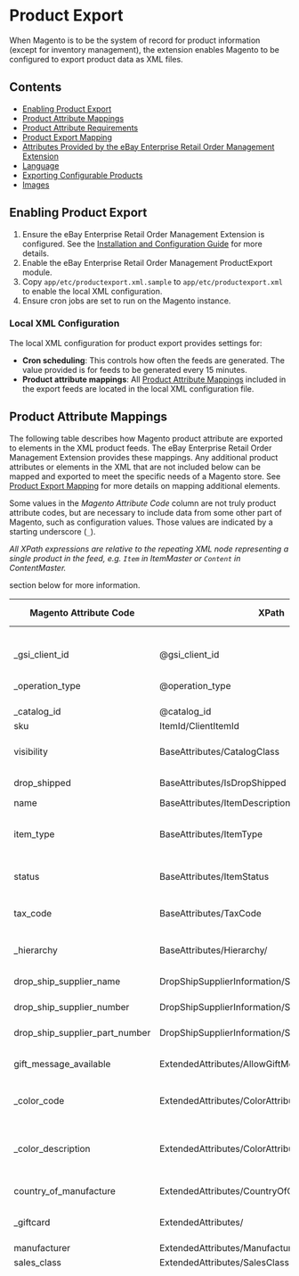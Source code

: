 # Product Export

When Magento is to be the system of record for product information (except for inventory management), the extension enables Magento to be configured to export product data as XML files.

## Contents

- [Enabling Product Export](#enabling-product-export)
- [Product Attribute Mappings](#product-attribute-mappings)
- [Product Attribute Requirements](#product-attribute-requirements)
- [Product Export Mapping](#product-export-mapping)
- [Attributes Provided by the eBay Enterprise Retail Order Management Extension](#attributes-provided-by-the-ebay-enterprise-retail-order-management-extension)
- [Language](#language)
- [Exporting Configurable Products](#exporting-configurable-products)
- [Images](#images)

## Enabling Product Export

1. Ensure the eBay Enterprise Retail Order Management Extension is configured. See the [Installation and Configuration Guide](INSTALL.md) for more details.
1. Enable the eBay Enterprise Retail Order Management ProductExport module.
1. Copy `app/etc/productexport.xml.sample` to `app/etc/productexport.xml` to enable the local XML configuration.
1. Ensure cron jobs are set to run on the Magento instance.

### Local XML Configuration

The local XML configuration for product export provides settings for:

- **Cron scheduling**: This controls how often the feeds are generated. The value provided is for feeds to be generated every 15 minutes.
- **Product attribute mappings**: All [Product Attribute Mappings](#product-attribute-mappings) included in the export feeds are located in the local XML configuration file.

## Product Attribute Mappings

The following table describes how Magento product attribute are exported to elements in the XML product feeds. The eBay Enterprise Retail Order Management Extension provides these mappings. Any additional product attributes or elements in the XML that are not included below can be mapped and exported to meet the specific needs of a Magento store. See [Product Export Mapping](#product-export-mapping) for more details on mapping additional elements.

Some values in the _Magento Attribute Code_ column are not truly product attribute codes, but are necessary to include data from some other part of Magento, such as configuration values. Those values are indicated by a starting underscore (`_`).

*All XPath expressions are relative to the repeating XML node representing a single product in the feed, e.g. `Item` in ItemMaster or `Content` in ContentMaster.*

<table>
	<thead>
		<tr>
			<th>Magento Attribute Code</th>
			<th>XPath</th>
			<th>Description</th>
			<th>Lang Support</th>
		</tr>
	</thead>
	<tbody>
		<tr>
			<th colspan="4">ItemMaster</th>
		</tr>
		<tr>
			<td>_gsi_client_id</td>
			<td>@gsi_client_id</td>
			<td>The Client Id configured for the website product data is being exported for.</td>
			<td>No</td>
		</tr>
		<tr>
			<td>_operation_type</td>
			<td>@operation_type</td>
			<td>One of <code>Add</code> or <code>Update</code>. The first time a product is exported, it will have an operation type of <code>Add</code>. Later exports of the product will have an operation type of <code>Update</code>.</td>
			<td>No</td>
		</tr>
		<tr>
			<td>_catalog_id</td>
			<td>@catalog_id</td>
			<td>The Catalog Id configured for the Magento instance.</td>
			<td>No</td>
		</tr>
		<tr>
			<td>sku</td>
			<td>ItemId/ClientItemId</td>
			<td>Product SKU. Must be less than 15 characters to export.</td>
			<td>No</td>
		</tr>
		<tr>
			<td>visibility</td>
			<td>BaseAttributes/CatalogClass</td>
			<td>A product visibility of "Not Visible Individually" will be included in the feed with a catalog class of <code>nosale</code>. Any other visibility setting will be included as <code>regular</code>.</td>
			<td>No</td>
		</tr>
		<tr>
			<td>drop_shipped</td>
			<td>BaseAttributes/IsDropShipped</td>
			<td>Specifies if the item can be fulfilled using a drop shipper. Uses the value of the <a href="#attributes-provided-by-the-ebay-enterprise-retail-order-management-extension">"Drop Shipped"</a> product attribute.</td>
			<td>No</td>
		</tr>
		<tr>
			<td>name</td>
			<td>BaseAttributes/ItemDescription</td>
			<td>The "Name" attribute of the product.</td>
			<td>No</td>
		</tr>
		<tr>
			<td>item_type</td>
			<td>BaseAttributes/ItemType</td>
			<td>Specifies the type of item in eBay Enterprise Retail Order Management. This value is not restricted by the feed schema but should be one of the values described under <a href="#ebay-enterprise-retail-order-management-item-types">eBay Enterprise Retail Order Management Item Types</a>.</td>
			<td>No</td>
		</tr>
		<tr>
			<td>status</td>
			<td>BaseAttributes/ItemStatus</td>
			<td>Products that are "Disabled" will have a value of <code>Inactive</code> in the feed. Products that are "Enabled" will have a value of <code>Active</code> in the feed.</td>
			<td>No</td>
		</tr>
		<tr>
			<td>tax_code</td>
			<td>BaseAttributes/TaxCode</td>
			<td>The eBay Enterprise assigned tax group. Uses the <a href="#attributes-provided-by-the-ebay-enterprise-retail-order-management-extension">"Tax Code"</a> product attribute. Note that this is different from the "Tax Class" in Magento.</td>
			<td>No</td>
		</tr>
		<tr>
			<td>_hierarchy</td>
			<td>BaseAttributes/Hierarchy/</td>
			<td>The merchandise structure for the item. This mapping is responsible for exporting all of the <a href="#attributes-provided-by-the-ebay-enterprise-retail-order-management-extension">hierarchy department and class attributes</a>.</td>
			<td>No</td>
		</tr>
		<tr>
			<td>drop_ship_supplier_name</td>
			<td>DropShipSupplierInformation/SupplierName</td>
			<td>Name of the drop shipper fulfilling the item. Only required when the product can be fulfilled by a drop shipper.</td>
			<td>No</td>
		</tr>
		<tr>
			<td>drop_ship_supplier_number</td>
			<td>DropShipSupplierInformation/SupplierNumber</td>
			<td>eBay Enterprise assigned code for the drop ship supplier. Only required when the product can be fulfilled by a drop shipper.</td>
			<td>No</td>
		</tr>
		<tr>
			<td>drop_ship_supplier_part_number</td>
			<td>DropShipSupplierInformation/SupplierPartNumber</td>
			<td>The id or SKU used by the drop ship supplier to identify the item. Only required when the product can be fulfilled by a drop shipper.</td>
			<td>No</td>
		</tr>
		<tr>
			<td>gift_message_available</td>
			<td>ExtendedAttributes/AllowGiftMessage</td>
			<td>Specifies if the customer can add gift messages to the item. "Yes" will allow messages to be applied. "No" will disallow gift messages for the item.</td>
			<td>No</td>
		</tr>
		<tr>
			<td>_color_code</td>
			<td>ExtendedAttributes/ColorAttributes/Color/Code</td>
			<td>When a product has a color option, this will use the "admin" label for the color option. This value should uniquely identify the color option.</td>
			<td>No</td>
		</tr>
		<tr>
			<td>_color_description</td>
			<td>ExtendedAttributes/ColorAttributes/Color/Description</td>
			<td>When a product has a color option, <code>Description</code> XML nodes will be added for each store view specific color option label. The <code>Description</code> node will include an <code>xml:lang</code> attribute containing the "Store Language Code" of the store view the label applies to. These values should be the display name of the color option.</td>
			<td>Yes</td>
		</tr>
		<tr>
			<td>country_of_manufacture</td>
			<td>ExtendedAttributes/CountryOfOrigin</td>
			<td>Country in which the goods were completely derived or manufactured. Should be the ISO 3166 two letter/alpha format.</td>
			<td>No</td>
		</tr>
		<tr>
			<td>_giftcard</td>
			<td>ExtendedAttributes/</td>
			<td>For gift cards, will include the <code>GiftCardFacing</code> element, set to the product's "Name" attribute and the <code>GiftCardTenderCode</code> set to the product's <a href="#attributes-provided-by-the-ebay-enterprise-retail-order-management-extension">"Gift Card Tender Code"</a> attribute.</td>
			<td>No</td>
		</tr>
		<tr>
			<td>manufacturer</td>
			<td>ExtendedAttributes/Manufacturer/Name</td>
			<td>Company name of the manufacturer of the item.</td>
			<td>No</td>
		</tr>
		<tr>
			<td>sales_class</td>
			<td>ExtendedAttributes/SalesClass</td>
			<td>See the <a href=#product-attribute-requirements>Product Attribute Requirements</td> section below for more information.</td>
			<td>No</td>
		</tr>
		<tr>
			<td>_style</td>
			<td>ExtendedAttributes/Style/</td>
			<td>
				<p>Associates configurable products to simple products. Any simple product that is associated with a configurable product will have a "StyleID" and a "StyleDescription" matching the associated configurable product's SKU and name. Any other product will contain a "StyleID" and "StyleDescription" matching its own SKU and name.</p>

				<p><em>Note that eBay Enterprise Retail Order Management feed only supports simple products belonging to a single parent configurable product. If a simple product is used by more than one configurable product, only one of the relationships will be included in the feed. Which relationship will be included is not strictly defined.</em></p>
			</td>
			<td>No</td>
		</tr>
		<tr>
			<td>cost</td>
			<td>ExtendedAttributes/</td>
			<td>Creates the <code>UnitCost</code> element representing the cost per unit of measure for the merchandise. This value will be in the default currency of the Magento instance and will include a <code>currency_code</code> attribute indicating the three character ISO-4217 currency code the price is in.</td>
			<td>No</td>
		</tr>
		<tr>
			<td>item_url</td>
			<td>EB2C/ItemURLs/</td>
			<td>Will contain an <code>ItemURL</code> node with a value of the product page URL for the product in the default store view. The <code>ItemURL</code> XML node will include a <code>type</code> attribute set to <code>webstore</code> indicating the URL points to the Magento webstore.</td>
			<td>No</td>
		</tr>
		<tr>
			<th colspan="4">ContentMaster</th>
		</tr>
		<tr>
			<td>_gsi_client_id</td>
			<td>@gsi_client_id</td>
			<td>The Client Id configured for the website product data is being exported for.</td>
			<td>No</td>
		</tr>
		<tr>
			<td>_catalog_id</td>
			<td>@catalog_id</td>
			<td>The Catalog Id configured for the Magento instance.</td>
			<td>No</td>
		</tr>
		<tr>
			<td>sku</td>
			<td>UniqueID</td>
			<td>Product SKU. Must be less than 15 characters to export.</td>
			<td>No</td>
		</tr>
		<tr>
			<td>_style_id</td>
			<td>StyleID</td>
			<td>
				<p>Associates configurable products to simple products. Any simple product that is associated with a configurable product will have a "StyleID" matching the configurable product's SKU. Any other product will have a "StyleID" matching its own SKU.</p>

				<p><em>Note that eBay Enterprise Retail Order Management feed only supports simple products belonging to a single parent configurable product. If a simple product is used by more than one configurable product, only one of the relationships will be included in the feed. Which relationship will be included is not strictly defined.</em></p>
			</td>
			<td>No</td>
		</tr>
		<tr>
			<td>_product_links</td>
			<td>ProductLinks</td>
			<td>
				Specifies links between products for Related Products, Up-sells, and Cross-sells. Each product relation will create a new <code>ProductLink</code> XML element. These elements will include a <code>LinkToUniqueID</code> XML element containing the SKU of the product the link is to and a <code>link_type</code> attribute indicating the type of link. Magento product relationships are mapped to eBay Enterprise Retail Order Management link types as follows:

				<table>
					<thead>
						<tr>
							<th>Magento Link Type</th><th>Feed Link Type</th>
						</tr>
					</thead>
					<tbody>
						<tr><td>Related</td><td>ES_Accessory</td></tr>
						<tr><td>Cross-Sells</td><td>ES_CrossSelling</td></tr>
						<tr><td>Up-Sells</td><td>ES_UpSelling</td></tr>
					</tbody>
				</table>

			</td>
			<td>No</td>
		</tr>
		<tr>
			<td>_category_links</td>
			<td>CategoryLinks</td>
			<td>Specifies categories the product is displayed in. Category hierarchies are represented as dash (<code>-</code>) separated lists of category names. Category links from Magento will always be given an <code>import_mode</code> of "Replace."</td>
			<td>No</td>
		</tr>
		<tr>
			<td>name</td>
			<td>BaseAttributes/Title</td>
			<td>The "Name" of the product. One <code>Title</code> XML element will be included per translation of the product attribute. See the <a href="#language">Language</a> section below for more information on how the extension handles translations.</td>
			<td>Yes</td>
		</tr>
		<tr>
			<td>_color_code</td>
			<td>ExtendedAttributes/ColorAttributes/Color/Code</td>
			<td>When a product has a color option, this will use the "admin" label for the color option. This value should uniquely identify the color option.</td>
			<td>No</td>
		</tr>
		<tr>
			<td>_color_description</td>
			<td>ExtendedAttributes/ColorAttributes/Color/Description</td>
			<td>When a product has a color option, <code>Description</code> XML nodes will be added for each store view specific color option label. The <code>Description</code> node will include an <code>xml:lang</code> attribute containing the "Store Language Code" of the store view the label applies to. These values should be the display name of the color option.</td>
			<td>Yes</td>
		</tr>
		<tr>
			<td>country_of_manufacture</td>
			<td>ExtendedAttributes/DisplayCountryOfOrigin</td>
			<td>Country in which the goods were completely manufactured. This value is used for display purposes only. The product export currently uses the two character country code.</td>
			<td>No</td>
		</tr>
		<tr>
			<td>gift_wrapping_available</td>
			<td>ExtendedAttributes/GiftWrap</td>
			<td>Specifies if gift wrapping is available for the product. When allowed, will contain a value of <code>Y</code>. When not allowed, a value of <code>N</code> will be used. When the product is set to "Use Config Settings" the value of the System -> Configuration -> Sales -> Gift Options -> Allow Gift Wrapping for Order Items configuration value.</td>
			<td>No</td>
		</tr>
		<tr>
			<td>description</td>
			<td>ExtendedAttributes/LongDescription</td>
			<td>The long description of the item.</td>
			<td>Yes</td>
		</tr>
		<tr>
			<td>meta_keyword</td>
			<td>ExtendedAttributes/SearchKeywords</td>
			<td>Search terms associated with the item.</td>
			<td>Yes</td>
		</tr>
		<tr>
			<td>short_description</td>
			<td>ExtendedAttributes/ShortDescription</td>
			<td>Short description of the item.</td>
			<td>Yes</td>
		</tr>
		<tr>
			<td>_giftcard</td>
			<td>ExtendedAttributes/GiftCard</td>
			<td>Disabled.</td>
			<td>No</td>
		</tr>
		<tr>
			<td>news_from_date</td>
			<td>CustomAttributes/Attribute[@name="news_from_date"]</td>
			<td>A custom attribute containing when the item should be considered new from.</td>
			<td>No</td>
		</tr>
		<tr>
			<td>news_to_date</td>
			<td>CustomAttributes/Attribute[@name="news_to_date"]</td>
			<td>A custom attribute containing when the item should be considered new until.</td>
			<td>No</td>
		</tr>
		<tr>
			<th colspan="4">Prices</th>
		</tr>
		<tr>
			<td>_gsi_client_id</td>
			<td>@gsi_client_id</td>
			<td>The Client Id configured for the website product data is being exported for.</td>
			<td>No</td>
		</tr>
		<tr>
			<td>_catalog_id</td>
			<td>@catalog_id</td>
			<td>The Catalog Id configured for the Magento instance.</td>
			<td>No</td>
		</tr>
		<tr>
			<td>_gsi_store_id</td>
			<td>@gsi_store_id</td>
			<td>The Store Id configured for the website product data is being exported for.</td>
			<td>No</td>
		</tr>
		<tr>
			<td>sku</td>
			<td>ClientItemId</td>
			<td>The item SKU. Must be less than 15 characters to export.</td>
			<td>No</td>
		</tr>
		<tr>
			<td>_price_event_number</td>
			<td>Event/EventNumber</td>
			<td>When the product has a special price, this XML element will be included with an event number based on the special from and to dates - <code>{special_from_date}-{special_to_date}</code>.</td>
			<td>No</td>
		</tr>
		<tr>
			<td>price</td>
			<td>Event/Price</td>
			<td>The "IS" price for the time/date range. This is the price that will be used for price calculations. When the product includes a "Special Price," that value will be used as the value of the <code>Event/Price</code> element. When there is no "Special Price" for the product, the "Price" attribute value will be used.</td>
			<td>No</td>
		</tr>
		<tr>
			<td>msrp</td>
			<td>Event/MSRP</td>
			<td>Uses the product "MSRP" attribute. This value will **never** be used as the selling price.</td>
			<td>No</td>
		</tr>
		<tr>
			<td>alternate_price1</td>
			<td>Event/AlternatePrice1</td>
			<td>The "WAS" price for "WAS/IS" price models. This value will **never** be used as the selling price. When the product has a "Special Price" set, this will be set to the product's "Price" attribute. When the product does not have a "Special Price" set, this XML element will not be included in the feed.</td>
			<td>No</td>
		</tr>
		<tr>
			<td>special_from_date</td>
			<td>Event/StartDate</td>
			<td>The date and time the price event will become active. When not present, the price event will become active once the feed is processed.</td>
			<td>No</td>
		</tr>
		<tr>
			<td>special_to_date</td>
			<td>Event/EndDate</td>
			<td>The date and time the price event will be active until. This value *must* be after the Start Date. When not present, the a default value of "2500-12-31" will be assumed by the receiving system.</td>
			<td>No</td>
		</tr>
		<tr>
			<td>_price_vat_inclusive</td>
			<td>Event/PriceVatInclusive</td>
			<td>Set to "true" if the product price is VAT inclusive, "false" otherwise. Currently, this value will always be mapped to "false."</td>
			<td>No</td>
		</tr>
	</tbody>
</table>

## Product Attribute Requirements

The following product requirements must be met for a product to be exported from Magento to eBay Enterprise Retail Order Management.

| Product Attribute         | Requirement |
| ------------------------- | ----------- |
| SKU                       | Must be set and less than 15 characters. |
| Hierarchy Class Number    | Non-empty value. Must be provided by eBay Enterprise. |
| Hierarchy Dept Number     | Non-empty value. Must be provided by eBay Enterprise. |
| Hierarchy Subclass Number | Non-empty value. Must be provided by eBay Enterprise. |
| Hierarchy Subdept Number  | Non-empty value. Must be provided by eBay Enterprise. |
| Sales Class               | One of `stock` (the default), `advanceOrderLimited`, `advanceOrderOpen`, or `backOrderLimited` |
| Tax Code                  | Non-empty value. Must be provided by eBay Enterprise. |

## Product Export Mapping

Mappings are located in the `app/etc` directory of the Magento root in an XML configuration file named `productexport.xml.sample`. This file must be copied or renamed to `productexport.xml` in order for exports to function.

**WARNING:** Be careful when modifying this file. Invalid Changes can cause schema validation errors which may prevent feed files from being generated.

The basic structure of the mapping configuration is as follows:

```xml
<config>
	<default>
		<ebayenterprise_catalog>
			<feed_pim_mapping>
				<feed_mapping_name> <!-- A unique name for the mapping.
										 In the sample, we use item_map for ItemMaster and
										 content_map for ContentMaster, etc
									-->
					<mappings>
						... <!-- individual attribute code configuration goes here -->
					</mappings>
				<feed_mapping_name>
			</feed_pim_mapping>
		</ebayenterprise_catalog>
	</default>
</config>
```

### Attribute Code Configuration

Attribute codes in Magento are mapped using an ordered list of XML structures that relate a Magento product attribute code to a method. The method should transform the data into an appropriate XML representation. The result is added as a child of the element specified in the config. The method declarations are similar to Magento's observer configuration.

```xml
<mage_attribute_code> <!-- The attribute code for an attribute in Magento -->
	<class>ebayenterprise_catalog/pim</class> <!-- Magento object factory string -->
	<type>(disabled|model|helper|singleton)</type> <!-- Type of object factory to use -->
	<method>takeAction</method> <!-- Any public method -->
	<xml_dest>Explicit/Relative/Path/To/Node</xml_dest> <!-- Subset-of-XPath expression describing how to create the destination node. -->
	<translate>(0|1)</translate> <!-- Whether the resultant XML can contain more than one node differentiated by a `xml:lang` attribute or only a single node with no `xml:lang` -->
</mage_attribute_code>
```

If `type` is `disabled`, the attribute will not be built into the outbound file.

The `xml_dest` specifies the element that will be the parent of the transformed data. Its value is a string that takes its syntax from XPath. The path must unambiguously describe a single destination node and consist of elements separated by slashes.

A fatal exception will be thrown in the following cases:

1. Ambiguous `xml_dest` paths
1. Paths with leading slashes
1. Paths starting with `..`

The element referenced by the final part of the path will always be created as a new element even if an element with the same tag name exists. A trailing '/' at the end of the path overrides this feature and instead attaches the method results as the children of the existing element.

Note: no nodes are overwritten.

The first element of the `xml_dest` path is expected to be one of BaseAttributes, ExtendedAttributes or CustomAttributes, but it is not explicitly forbidden for it to be something else. Please refer to the XML schema for more information.

There is limited support for element attributes using a subset of XPath predicate syntax. This is largely useful when adding mappings to CustomAttributes in the feeds.

For example, the path `CustomAttributes/Attribute[@name="attrvalue"][@operation_type="Add"]` will result in the following XML output:

```xml
<CustomAttributes>
	<Attribute name="attrvalue" operation_type="Add">
		<!-- result of method -->
	</Attribute>
</CustomAttributes>
```

### Special Attribute Configurations

There are cases where data is not stored as a product attribute or calculated from other sources. Prepending the "attribute code" element's tag name with an underscore will tell the export module to not attempt to retrieve the value from the product, but still execute the method. The result, if any, will be added to the document.

```xml
<_name_of_attribute_or_concept> <!-- prepend the XML tag name with an "_" -->
	<class>...</class>
	<type>(disabled|model|helper|singleton)</type>
	<method>...</method>
	<xml_dest>...</xml_dest>
	<translate>(0|1)</translate>
</_name_of_attribute_or_concept>
```

This is useful when arbitrary data should be in the document but is not a product attribute.

Attributes that are not specified in the XML schema can be added as custom attributes. This example demonstrates usage of the builtin method for handling custom attributes.

```xml
<name_of_attribute>
	<class>ebayenterprise_catalog/pim</class>
	<type>helper</type>
	<method>getValueAsDefault</method>
	<xml_dest>CustomAttributes/Attribute[@name="name_of_attribute"]</xml_dest>
	<translate>1</translate>
</name_of_attribute>
```

As long as the resultant XML validates according to the schema (see the `xsd` subdirectory of the Eb2cCore module), you can customize this mapping however you like, including writing your own mapping methods.

### Built-in methods

The ebayenterprise_catalog/pim helper has predefined passthrough methods for the following data types:

- passYesNoToBool - convert "Yes/No" product attributes to text node containing the boolean representation
- passString - produces a text node containing the string value of the product attribute
- passInteger - produces a text node containing the integer value of the product attribute
- passDecimal - produces a text node containing the float value of the product attribute

### Examples

A simple example mapping a Yes/No attribute with the code of drop_shippable to the IsDropShipped BaseAttribute would look like:

```xml
<drop_shippable>
	<class>ebayenterprise_catalog/pim</class>
	<type>helper</type>
	<method>passYesNoToBool</method>
	<xpath>BaseAttributes/IsDropShipped</xpath>
</drop_shippable>
```

## Attributes Provided by the eBay Enterprise Retail Order Management Extension

The following attributes have are created by the eBay Enterprise Retail Order Management Extension and added to the "Default" attribute set in Magento and should be included in every product attribute set in the Magento instance.

| Attribute Name | Attribute Code | Description |
|----------------|----------------|-------------|
| Size | size | Product size. |
| Style Id | style_id | Relates simple products to configurable products. A simple product's Style Id relates to the configurable product's SKU. |
| Is Clean | is_clean | Flag indicating if the product has had all of its product links resolved. |
| Unresolved Product Links | unresolved_product_links | Any related, cross-sell or up-sell product links for the product that have not yet been created, typically due to the target products not existing in Magento yet. |
| HTS Codes | hts_codes | Mapping of tax codes used for calculating international taxes and duties. |
| Tax Code | tax_code | eBay Enterprise assigned tax group. |
| Item Type | item_type | Item specification used by eBay Enterprise Retail Order Management. This value should be one of the values described under [eBay Enterprise Retail Order Management Item Types](#ebay-enterprise-retail-order-management-item-types). |
| Drop Shipped | drop_shipped | Specifies if the item can be fulfilled using a drop shipper.  |
| Drop Ship Supplier Name | drop_ship_supplier_name | Name of the drop ship supplier fulfilling the product. |
| Drop Ship Supplier Number | drop_ship_supplier_number | eBay Enterprise assigned code for the drop ship supplier. |
| Drop Ship Supplier Part Number | drop_ship_supplier_part_number | Id or SKU used by the drop ship supplier to identify the item. |
| Hierarchy Department Number | hierarchy_dept_number | Hierarchy Level 1 number. |
| Hierarchy Department Description | hierarchy_dept_description | Hierarchy Level 1 description. |
| Hierarchy Subdepartment Number | hierarchy_subdept_number | Hierarchy Level 2 number. |
| Hierarchy Subdepartment Description | hierarchy_subdept_description | Hierarchy Level 2 description. |
| Hierarchy Class Number | hierarchy_class_number | Hierarchy Level 3 number. |
| Hierarchy Class Description | hierarchy_class_description | Hierarchy Level 3 description. |
| Hierarchy Subclass Number | hierarchy_subclass_number | Hierarchy Level 4 number. |
| Hierarchy Subclass Description | hierarchy_subclass_description | Hierarchy Level 4 description. |
| Gift Card Tender Code | gift_card_tender_code | Type of gift card to be used for activiation. Allowable values: "SD" (TRU DIGITAL GIFT CARD), "SP" (SVS Physical Gift Card), "ST" (SmartClixx Gift Card Canada), "SV" (SVS Virtual Gift Card), "SX" (SmartClixx Gift Card). |

### eBay Enterprise Retail Order Management Item Types

The following item types are supported by eBay Enterprise Retail Order Management. The Magento "Item Type" product attribute added by the eBay Enterprise Retail Order Management Extension must be one of the following when exporting products.

<table>
	<thead>
		<tr>
			<th>Type</th><th>Description</th>
		</tr>
	</thead>
	<tbody>
		<tr>
			<td>Custom</td><td>Customization SKUs.  A virtual item that represents a charge to the consumer to customize an item as well as a description of the customization options selected by the customer.</td>
		</tr>
		<tr>
			<td>Donation</td>
			<td>Donation SKU. A virtual item that represents a consumer's donation to a charitable cause.</td>
		</tr>
		<tr>
			<td>GC</td>
			<td>Physical Gift Cards.</td>
		</tr>
		<tr>
			<td>GiftMessage</td>
			<td>This item is a Gift Message.</td>
		</tr>
		<tr>
			<td>GiftWrap</td>
			<td>Physical Gift Wrap.</td>
		</tr>
		<tr>
			<td>Merch</td>
			<td>A typical physically-fulfilled item.</td>
		</tr>
		<tr>
			<td>OGC</td>
			<td>Online Gift Certificates that are hosted/processed by eBay Enterprise. They are our in-house product for gift certificates that do not have a physical card associated with them (only a payment account number and PIN).</td>
		</tr>
		<tr>
			<td>PostSaleFulfillment</td>
			<td>Post-sale fulfillment SKU. A virtual item that needs to be classified separately from other virtual sku types such as Donation or Warranty SKUs.</td>
		</tr>
		<tr>
			<td>RefundOGC</td>
			<td>Refund online Gift Certificate. 'Refund' used for accounting purposes to differentiate Refunds from the original tender.</td>
		</tr>
		<tr>
			<td>RefundOGCForCOD</td>
			<td>Refund online gift certificate issued against a COD order.</td>
		</tr>
		<tr>
			<td>RefundOGCForCVS</td>
			<td>Refund online gift certificate issued against a CVS order.</td>
		</tr>
		<tr>
			<td>RefundVGC</td>
			<td>Refund Virtual Gift Cards. 'Refund' used for accounting purposes to differentiate Refunds from the original tender.</td>
		</tr>
		<tr>
			<td>VGC</td>
			<td>Functionally similar to OGC’s except they are processed by a 3rd-party gift-card provider (ex: SVS or ValueLink).</td>
		</tr>
		<tr>
			<td>Warranty</td>
			<td>Product warranty. A virtual item representing a warranty purchased for another physical item on the order.</td>
		</tr>
		<tr>
			<td>WarrantyDep</td>
			<td>This item is a dependent warranty. May only be purchased with another item. Is not included in search results.</td>
		</tr>
		<tr>
			<td>WarrantyAloneAndDep</td>
			<td>Warranty item may be sold independently or with the purchase of another item. Is included in search results.</td>
		</tr>
		<tr>
			<td>InstallSvcDep</td>
			<td>This item is a type of installation service that maybe purchase with another item. When searching this item is not returned in the search results. This item may not be purchased alone.</td>
		</tr>
		<tr>
			<td>InstallSvcAloneAndDep</td>
			<td>this item is a type of installation service that maybe purchased independently or with another item. When searching this item may be in the results.</td>
		</tr>
		<tr>
		</tr>
	</tbody>
</table>

## Language

In eBay Enterprise Retail Order Management terms, some attribute values can vary on language. In Magento terms this means retrieve the different values for these nodes from stores, if such stores exist. (For these purposes we do not distinguish between a "store" and a "store view".) If the config.xml `translate` element is set to 0, the resultant XML should contain a single node with no `xml:lang` attribute.`

### Where to find language in the feeds

Feeds denote language according to one of two possible structures, either:

```xml
<CustomAttributes>
	<Attribute name="some_attribute" xml:lang="bcp-47-language-code">
		<Value>The localized value</Value>
	</Attribute>
</CustomAttribute>
```

or

```xml
<BaseOrExtendedAttributes>
	<SomeAttribute xml:lang="bcp-47-language-code">The localized value</SomeAttribute>
</BaseOrExtendedAttributes>
```

### What to do with language-specific attribute values

Mappings with a `translate` element set to `1` will be included in the feed multiple times, once for each store view containing a unique "Store Language Code" and attribute value combination.

For example, assume you have a Magento instance set up the following way:

| Scope               | Language      | Product name  |
| ------------------- | ------------- | ------------- |
| Default             | "en-us"       | Pickle        |
| Website1            | "use default" |               |
| Website1:Storeview1 | "use default" | "use default" |
| Website1:Storeview2 | "fr-ca"       | pétrin        |
| Website2            | "de-de"       |               |
| Website2:Storeview3 | "it-it"       | sottaceto     |
| Website2:Storeview4 | "en-us"       | Dill Pickle   |
| Website2:Storeview5 | "use website" | Essiggurke    |
| Website2:Storeview6 | "zh-cn"       | "use default" |

And assuming this configuration:

```xml
...
<mappings>
	<name>
		<class>ebayenterprise_catalog/pim</class>
		<type>helper</type>
		<method>passString</method>
		<xml_dest>BaseAttributes/Title</xml_dest>
		<translate>1</translate>
	</name>
	...
</mappings>
```

The resultant XML would look like:

```xml
<BaseAttributes>
	<Title xml:lang="en-us">Pickle</Title>
	<Title xml:lang="fr-ca">pétrin</Title>
	<Title xml:lang="it-it">sottaceto</Title>
	<Title xml:lang="en-us">Dill Pickle</Title>
	<Title xml:lang="de-de">Essiggurke</Title>
	<Title xml:lang="zh-cn">Pickle</Title>
	...
</BaseAttributes>
```

If two store views with the same Client Id, store code and language have different values for an attribute, both values will be included in the feed with the same language:

```xml
<Foo xml:lang="en-us">Fish</Foo>
<Foo xml:lang="en-us">Osteichthyes</Foo>
```

This is harmless and eBay Enterprise Retail Order Management will normalize the input.

## Exporting Configurable Products

Configurable products will be included in all of the product feeds from Magento. Configurable products will be related to used simple products via the Style Id. Simple products being used by a configurable product will have a Style Id matching the SKU of the configurable product to indicate the relationship. Configurable products will be given a Style Id matching the product's SKU to indicate that it is a parent product.

_Note that in the product export feeds, simple products may only be related to a single configurable product via the Style Id. For this reason, eBay Enterprise Retail Order Management does not support simple products being associated with multiple configurable products. In such scenarios, the product export should not crash but the exact behavior of simple products associated with more than one configurable product is not strictly defined._

## Images

Please see [Image Feeds](IMAGE_EXPORT.md) documentation for details on exporting images to eBay Enterprise Retail Order Management. Image export is required to make images available services such as eBay Enterprise Marketing Solutions Email and marketplace integrations.
